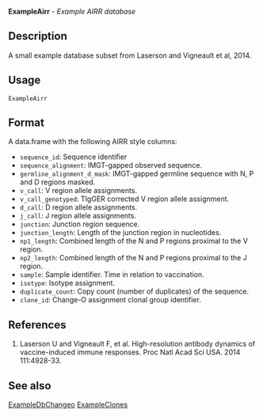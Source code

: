 **ExampleAirr** - *Example AIRR database*

Description
--------------------

A small example database subset from Laserson and Vigneault et al, 2014.


Usage
--------------------
```
ExampleAirr
```




Format
-------------------

A data.frame with the following AIRR style columns:

+ `sequence_id`:           Sequence identifier
+ `sequence_alignment`:    IMGT-gapped observed sequence.
+ `germline_alignment_d_mask`:  IMGT-gapped germline sequence with N, P and 
D regions masked.
+ `v_call`:                V region allele assignments.
+ `v_call_genotyped`:      TIgGER corrected V region allele assignment.
+ `d_call`:                D region allele assignments.
+ `j_call`:                J region allele assignments.
+ `junction`:              Junction region sequence.
+ `junction_length`:       Length of the junction region in nucleotides.
+ `np1_length`:            Combined length of the N and P regions proximal
to the V region.
+ `np2_length`:            Combined length of the N and P regions proximal
to the J region.
+ `sample`:                Sample identifier. Time in relation to vaccination.
+ `isotype`:               Isotype assignment.
+ `duplicate_count`:       Copy count (number of duplicates) of the sequence.
+ `clone_id`:              Change-O assignment clonal group identifier.



References
-------------------


1. Laserson U and Vigneault F, et al. High-resolution antibody dynamics of 
vaccine-induced immune responses. 
Proc Natl Acad Sci USA. 2014 111:4928-33.





See also
-------------------

[ExampleDbChangeo](ExampleDbChangeo.md) [ExampleClones](ExampleClones.md)






